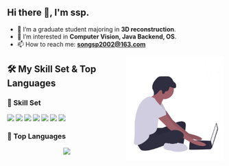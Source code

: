 ## Hi there 👋, I'm ssp.

- 🔭 I’m a graduate student majoring in **3D reconstruction**.
- 👀 I’m interested in **Computer Vision, Java Backend, OS**.
- 📫 How to reach me: **songsp2002@163.com**
<img align="right" alt="programmer" width="45%"  src="./assest/coding.jpg" />


## 🛠️ My Skill Set & Top Languages  

### 🔹 Skill Set
<p>
  <img src="https://img.shields.io/badge/-C-05122A?style=flat&logo=C&logoColor=A8B9CC">
  <img src="https://img.shields.io/badge/Python-3776AB?logo=python&logoColor=fff&style=flat">
  <img src="https://img.shields.io/badge/-Java-ab7221?style=flat-square&logo=Java&logoColor=fff">
  <img src="https://img.shields.io/badge/Vue.js-4FC08D?logo=vuedotjs&logoColor=fff">
  <img src="https://img.shields.io/badge/-Git-05122A?style=flat&logo=git">
  <img src="https://img.shields.io/badge/-Linux-05122A?style=flat&logo=linux">
  <img src="https://img.shields.io/badge/-Docker-2496ED?style=flat-square&logo=Docker&logoColor=fff">
</p>

### 📌 Top Languages
<p align="center">
  <img src="https://github-readme-stats.vercel.app/api/top-langs/?username=BigFaceMan&layout=compact&theme=tokyonight" width="50%">
</p>
